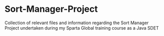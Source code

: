 # Sort-Manager-Project
Collection of relevant files and information regarding the Sort Manager Project undertaken during my Sparta Global training course as a Java SDET
